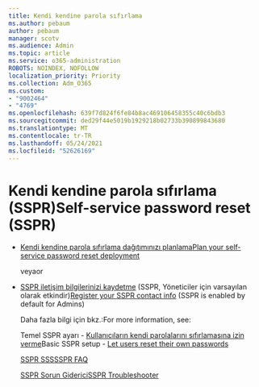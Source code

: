 ```yaml
---
title: Kendi kendine parola sıfırlama
ms.author: pebaum
author: pebaum
manager: scotv
ms.audience: Admin
ms.topic: article
ms.service: o365-administration
ROBOTS: NOINDEX, NOFOLLOW
localization_priority: Priority
ms.collection: Adm_O365
ms.custom:
- "9002464"
- "4769"
ms.openlocfilehash: 639f7d824f6fe84b8ac469106458355c40c6bdb3
ms.sourcegitcommit: ded29f44e5019b1929218b02733b390899843680
ms.translationtype: MT
ms.contentlocale: tr-TR
ms.lasthandoff: 05/24/2021
ms.locfileid: "52626169"
---
```

# <a name="self-service-password-reset-sspr"></a><span data-ttu-id="2d0e9-102">Kendi kendine parola sıfırlama (SSPR)</span><span class="sxs-lookup"><span data-stu-id="2d0e9-102">Self-service password reset (SSPR)</span></span>

- [<span data-ttu-id="2d0e9-103">Kendi kendine parola sıfırlama dağıtımınızı planlama</span><span class="sxs-lookup"><span data-stu-id="2d0e9-103">Plan your self-service password reset deployment</span></span>](https://go.microsoft.com/fwlink/?linkid=2142944)  

    <span data-ttu-id="2d0e9-104">veya</span><span class="sxs-lookup"><span data-stu-id="2d0e9-104">or</span></span>
- <span data-ttu-id="2d0e9-105">[SSPR iletişim bilgilerinizi kaydetme](https://mysignins.microsoft.com/security-info) (SSPR, Yöneticiler için varsayılan olarak etkindir)</span><span class="sxs-lookup"><span data-stu-id="2d0e9-105">[Register your SSPR contact info](https://mysignins.microsoft.com/security-info) (SSPR is enabled by default for Admins)</span></span>

    <span data-ttu-id="2d0e9-106">Daha fazla bilgi için bkz.:</span><span class="sxs-lookup"><span data-stu-id="2d0e9-106">For more information, see:</span></span>

    <span data-ttu-id="2d0e9-107">Temel SSPR ayarı - [Kullanıcıların kendi parolalarını sıfırlamasına izin verme](/microsoft-365/admin/add-users/let-users-reset-passwords)</span><span class="sxs-lookup"><span data-stu-id="2d0e9-107">Basic SSPR setup - [Let users reset their own passwords](/microsoft-365/admin/add-users/let-users-reset-passwords)</span></span>

    [<span data-ttu-id="2d0e9-108">SSPR SSS</span><span class="sxs-lookup"><span data-stu-id="2d0e9-108">SSPR FAQ</span></span>](/azure/active-directory/authentication/active-directory-passwords-faq)

    [<span data-ttu-id="2d0e9-109">SSPR Sorun Giderici</span><span class="sxs-lookup"><span data-stu-id="2d0e9-109">SSPR Troubleshooter</span></span>](/azure/active-directory/authentication/active-directory-passwords-troubleshoot)
